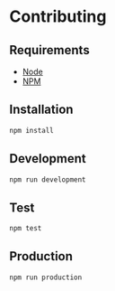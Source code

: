 # Contributing

## Requirements

- [Node](https://nodejs.org/en/)
- [NPM](https://www.npmjs.com/)

## Installation

```bash
npm install
```

## Development

```bash
npm run development
```

## Test

```bash
npm test
```

## Production

```bash
npm run production
```

